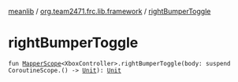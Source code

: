 [meanlib](../index.md) / [org.team2471.frc.lib.framework](index.md) / [rightBumperToggle](./right-bumper-toggle.md)

# rightBumperToggle

`fun `[`MapperScope`](-mapper-scope/index.md)`<XboxController>.rightBumperToggle(body: suspend CoroutineScope.() -> `[`Unit`](https://kotlinlang.org/api/latest/jvm/stdlib/kotlin/-unit/index.html)`): `[`Unit`](https://kotlinlang.org/api/latest/jvm/stdlib/kotlin/-unit/index.html)